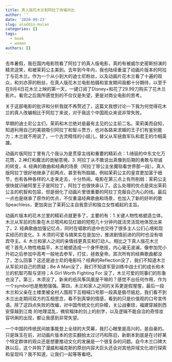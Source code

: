 ```yaml
---
title: 真人版花木兰和阿拉丁改编对比
author: ''
date: '2020-09-23'
slug: aladdin-mulan
categories: []
tags:
  - book
  - women
authors: []
---
```


去年暑假，我在国内电影院看了阿拉丁的真人版电影，真的有被威尔史密斯扮演的精灵逗笑，和被茉莉公主美到。去年到今年内，我也陆续重温了动画片版本的阿拉丁与花木兰。作为一个从小到大的迪士尼粉丝，以及动画片花木兰看了十遍的观众，和刘亦菲的粉丝，在真人版花木兰电影拍摄和宣发期间我都十分期待，以至于在9月4日花木兰上映的第一天，一键订阅了Disney+和花了29.99刀购买了花木兰影片。看完之后我所感觉到的不仅仅是失望，更是对商业电影的思考。

关于这部电影的批评和分析我就不再赘述了，这篇文我想讨论一下我为何觉得花木兰的真人改编相比于阿拉丁来说，对于我这个中国观众来说非常失败。

早期的迪士尼公主们，茉莉和木兰绝对是最有主见的公主前二名。茉莉美而自知，知道利用自己的美貌吸引阿拉丁和智斗贾方，也对各路来求婚的王子们有鉴别能力；木兰就不用说了，一个古灵精怪的小妞儿，替父从军拯救军队和君王的巾帼英雄。

动画片版阿拉丁里有几个我认为是贯穿主线和重要的精彩点：1.绮丽的中东文化万花筒，2.神灯和魔法的诡秘意境，3. 阿拉丁从不敢说出真像到后期的勇敢与坦诚的转变，4. 经典的歌曲和经典的场景（阿拉丁带公主坐魔毯看世界那一段）。真人版阿拉丁很好地继承了前两点，甚至有所超越，例如茉莉公主的皇宫更加富于细节，也有各种各样的人走来走去，十分热闹。电影在第三点上有所削弱：茉莉公主很快就识破阿里王子是阿拉丁，阿拉丁也很快承认了。这么处理的优点是突出茉莉公主的机智和包容，但是弱化了动画片里很重要的阿拉丁克服自己内心的线。最后一点也是继承了原作的优点，不仅重温经典歌曲和场景，也加入了新的好听的歌Speachless，更加突出了茉莉公主自我意识和独立女性崛起的主旨。

动画片版本的花木兰里的精彩点就更多了，主要的有：1.关键人物性格塑造立体，木兰从军前的形象在木兰喂鸡和见红娘的短短几十分钟内就活灵活现地体现出来了。2. 经典歌曲加强记忆点，同时在唱歌的途中也交待了很多主人公们心境和现实经历的变化。3. 木须的可爱与搞笑实在是加分，推进剧情前进的同时也没有喧宾夺主。4. 木兰和家人之间的亲情线更真实和打动人。相比之下真人版花木兰呢？首先人物性格扁平，木兰被塑造成一个身怀绝技，内心毫无波澜，像参加完小升初之后参加中高考一般地去参军，打仗，拯救皇帝。其次所有的经典歌曲都没了，怎么回事？这还是迪士尼的电影吗？经典的Reflection没了，我们不知道木兰从军前对自己的质疑；Be A Man没了，我们不知道军营训练中战士们的成长和木兰的机智巧取与坚持；A Girl Worth Fighting For 没了，木兰可爱的同事们的形象也没了。第三，木须没了，新来的纸风筝凤凰是干嘛的？感觉不出任何作用，作为一个symbol也是勉勉强强。第四，木兰和家人之间的关系更是假惺惺，最后一段木兰和父亲在土楼里被全村人围观下互相喊口号那一段真是极尽尴尬，我们看不到木兰出走期间双方的互相思念，看不到真挚的情感，看到的只是价值观的口号宣传语。除了这四点失败的改编，对中国传统文化的杂糅，关公战秦琼，福建穿越到西安穿越到江南 的地理混乱，微软楷体的剑上的刻字，以及逻辑不能自洽的奇怪妆容巩俐的出现，都让我感到非常失望。

一个中国的传统民间故事能登上全球的大荧幕，我打心眼里是高兴的，是自豪的。只是珠玉在前，对动画片版本的忠实翻拍太过讨巧和陈旧，新剧本到底是在讨好某个特定群体的观众还是想要推动文化的发展是一个很复杂的问题。自今木兰口碑大跌以后，这个并购了漫威和福克斯的原创内容大巨头还会对其他异域文化进行探索和呈现吗？我不知道，让我们一起等等看吧。
